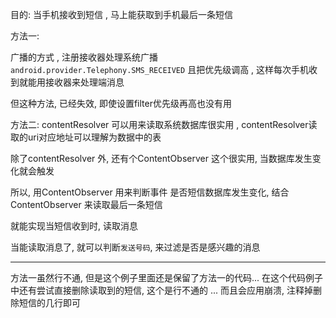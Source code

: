 

目的: 当手机接收到短信 , 马上能获取到手机最后一条短信


方法一:

广播的方式 , 注册接收器处理系统广播`android.provider.Telephony.SMS_RECEIVED`
且把优先级调高 , 这样每次手机收到就能用接收器来处理端消息

但这种方法, 已经失效,  即使设置filter优先级再高也没有用


方法二:
contentResolver 可以用来读取系统数据库很实用 , contentResolver读取的uri对应地址可以理解为数据中的表

除了contentResolver 外, 还有个ContentObserver  这个很实用,  当数据库发生变化就会触发 

所以, 用ContentObserver 用来判断事件 是否短信数据库发生变化,  结合ContentObserver 来读取最后一条短信

就能实现当短信收到时, 读取消息

当能读取消息了, 就可以判断`发送号码`, 来过滤是否是感兴趣的消息


---

方法一虽然行不通, 但是这个例子里面还是保留了方法一的代码...
在这个代码例子中还有尝试直接删除读取到的短信, 这个是行不通的 ... 而且会应用崩溃, 注释掉删除短信的几行即可